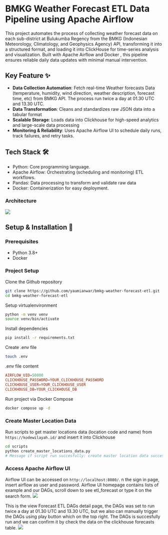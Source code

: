 # BMKG Weather Forecast ETL Data Pipeline using Apache Airflow
This project automates the process of collecting weather forecast data on each sub-district at Bulukumba Regency from the BMKG (Indonesian Meteorology, Climatology, and Geophysics Agency) API, transforming it into a structured format, and loading it into ClickHouse for time-series analysis and visualization. Built with Apache Airflow and Docker , this pipeline ensures reliable daily data updates with minimal manual intervention.


## Key Feature ✨

- **Data Collection Automation**: Fetch real-time Weather forecasts Data (temperature, humidity, wind direction, weather description, forecast time, etc) from BMKG API. The process run twice a day at 01.30 UTC and 13.30 UTC.
- **Data Transformation**: Cleans and standardizes raw JSON data into a tabular format
- **Scalable Storage**: Loads data into Clickhouse for high-speed analytics and large-scale data processing 
- **Monitoring & Reliability**: Uses Apache Airflow UI to schedule daily runs, track failures, and retry tasks.

## Tech Stack 🛠️

- Python: Core programming language.
- Apache Airflow: Orchestrating (scheduling and monitoring) ETL workflows.
- Pandas: Data processing to transform and validate raw data
- Docker: Containerization for easy deployment.

### Architecture
![](https://cdn-images-1.medium.com/max/1600/1*Xb4fYDkUM5fEz9Tqan7BVQ.png)

## Setup & Installation 🚀

### Prerequisites
- Python 3.8+
- Docker

### Project Setup
Clone the Github repository
```bash
git clone https://github.com/yaumianwar/bmkg-weather-forecast-etl.git
cd bmkg-weather-forecast-etl
```

Setup virtualenvironment
```bash
python -m venv venv
source venv/bin/activate
```
Install dependencies
```bash
pip install -r requirements.txt
```
Create .env file
```bash
touch .env
```
.env file content
```TOML
AIRFLOW_UID=50000
CLICKHOUSE_PASSWORD=YOUR_CLICKHOUSE_PASSWORD
CLICKHOUSE_USER=YOUR_CLICKHOUSE_USER
CLICKHOUSE_DB=YOUR_CLICKHOUSE_DB
```
Run project via Docker Compose
```bash
docker compose up -d
```

### Create Master Location Data
Run scripts to get master locations data (location code and name) from `https://kodewilayah.id/` and insert it into Clickhouse
```bash
cd scripts
python create_master_locations_data.py
# Message if script run succesfully: create master location data success
```

### Access Apache Airflow UI
Airflow UI can be accessed on `http://localhost:8080/`. n the sign in page, insert airflow as user and password. Airflow UI homepage contains lists of example and our DAGs, scroll down to see etl_forecast or type it on the search form.
![](https://cdn-images-1.medium.com/max/1600/1*q1HqkD7aQBW6a1zwPwWqgg.png)

This is the view Forecast ETL DAGs detail page, the DAGs was set to run twice a day at 01.30 UTC and 13.30 UTC, but we also can manually trigger the DAGs using play button which on the top right. The DAGs is succesfully run and we can confirm it by check the data on the clickhouse forecasts table.
![](https://cdn-images-1.medium.com/max/1600/1*tZ9ZS55fJmtmep4SBzqR_g.png)
